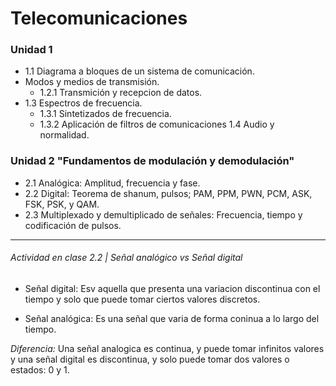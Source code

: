 #  **Telecomunicaciones**

### Unidad 1
- 1.1 Diagrama a bloques de un sistema de comunicación. 
- Modos y medios de transmisión.
	- 1.2.1 Transmición y recepcion de datos.
- 1.3 Espectros de frecuencia.
	- 1.3.1 Sintetizados de frecuencia.
	- 1.3.2 Aplicación de filtros de comunicaciones 
1.4 Audio y normalidad.

### Unidad 2 "Fundamentos de modulación y demodulación"

-  2.1 Analógica: Amplitud, frecuencia y fase.
- 2.2 Digital: Teorema de shanum, pulsos; PAM, PPM, PWN, PCM, ASK, FSK, PSK, y QAM.
- 2.3 Multiplexado y demultiplicado de señales: Frecuencia, tiempo y codificación de pulsos.

------------

###### Actividad en clase 2.2 | Señal analógico vs Señal digital
-  Señal digital: Esv aquella que presenta una variacion discontinua con el tiempo y solo que puede tomar ciertos valores discretos.

- Señal analógica: Es una señal que varia de forma coninua a lo largo del tiempo.

*Diferencia:* Una señal analogica es continua, y puede tomar infinitos valores y una señal digital es discontinua, y solo puede tomar dos valores o estados: 0 y 1.
